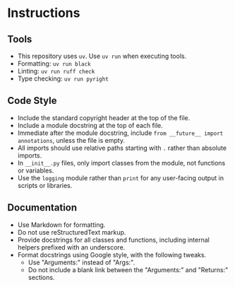 # Instructions

## Tools

* This repository uses `uv`. Use `uv run` when executing tools.
* Formatting: `uv run black`
* Linting: `uv run ruff check`
* Type checking: `uv run pyright`

## Code Style

* Include the standard copyright header at the top of the file.
* Include a module docstring at the top of each file.
* Immediate after the module docstring, include `from __future__ import annotations`,
  unless the file is empty.
* All imports should use relative paths starting with `.` rather than absolute imports.
* In `__init__.py` files, only import classes from the module, not functions or
  variables.
* Use the `logging` module rather than `print` for any user-facing output in scripts or
  libraries.

## Documentation

* Use Markdown for formatting.
* Do not use reStructuredText markup.
* Provide docstrings for all classes and functions, including internal helpers prefixed
  with an underscore.
* Format docstrings using Google style, with the following tweaks.
    * Use "Arguments:" instead of "Args:".
    * Do not include a blank link between the "Arguments:" and "Returns:" sections.